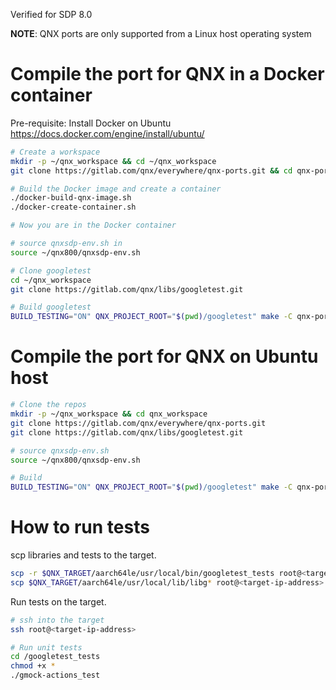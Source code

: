 Verified for SDP 8.0

**NOTE**: QNX ports are only supported from a Linux host operating system

# Compile the port for QNX in a Docker container

Pre-requisite: Install Docker on Ubuntu https://docs.docker.com/engine/install/ubuntu/
```bash
# Create a workspace
mkdir -p ~/qnx_workspace && cd ~/qnx_workspace
git clone https://gitlab.com/qnx/everywhere/qnx-ports.git && cd qnx-ports

# Build the Docker image and create a container
./docker-build-qnx-image.sh
./docker-create-container.sh

# Now you are in the Docker container

# source qnxsdp-env.sh in
source ~/qnx800/qnxsdp-env.sh

# Clone googletest
cd ~/qnx_workspace
git clone https://gitlab.com/qnx/libs/googletest.git

# Build googletest
BUILD_TESTING="ON" QNX_PROJECT_ROOT="$(pwd)/googletest" make -C qnx-ports/googletest install -j$(nproc)
```

# Compile the port for QNX on Ubuntu host
```bash
# Clone the repos
mkdir -p ~/qnx_workspace && cd qnx_workspace
git clone https://gitlab.com/qnx/everywhere/qnx-ports.git
git clone https://gitlab.com/qnx/libs/googletest.git

# source qnxsdp-env.sh
source ~/qnx800/qnxsdp-env.sh

# Build
BUILD_TESTING="ON" QNX_PROJECT_ROOT="$(pwd)/googletest" make -C qnx-ports/googletest install -j$(nproc)
```

# How to run tests

scp libraries and tests to the target.
```bash
scp -r $QNX_TARGET/aarch64le/usr/local/bin/googletest_tests root@<target-ip-address>:/
scp $QNX_TARGET/aarch64le/usr/local/lib/libg* root@<target-ip-address>:/usr/lib
```

Run tests on the target.
```bash
# ssh into the target
ssh root@<target-ip-address>

# Run unit tests
cd /googletest_tests
chmod +x *
./gmock-actions_test
```
